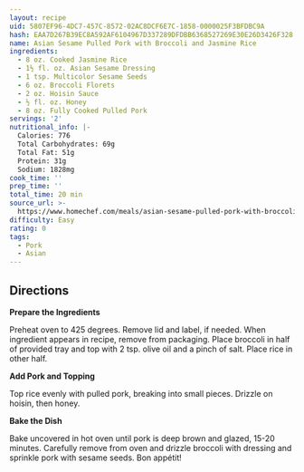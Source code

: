 ```yaml
---
layout: recipe
uid: 5807EF96-4DC7-457C-8572-02AC8DCF6E7C-1858-0000025F3BFDBC9A
hash: EAA7D267B39EC8A592AF6104967D337289DFDBB6368527269E30E26D3426F328
name: Asian Sesame Pulled Pork with Broccoli and Jasmine Rice
ingredients:
  - 8 oz. Cooked Jasmine Rice
  - 1½ fl. oz. Asian Sesame Dressing
  - 1 tsp. Multicolor Sesame Seeds
  - 6 oz. Broccoli Florets
  - 2 oz. Hoisin Sauce
  - ½ fl. oz. Honey
  - 8 oz. Fully Cooked Pulled Pork
servings: '2'
nutritional_info: |-
  Calories: 776
  Total Carbohydrates: 69g
  Total Fat: 51g
  Protein: 31g
  Sodium: 1828mg
cook_time: ''
prep_time: ''
total_time: 20 min
source_url: >-
  https://www.homechef.com/meals/asian-sesame-pulled-pork-with-broccoli-and-jasmine-rice
difficulty: Easy
rating: 0
tags:
  - Pork
  - Asian
---
```


## Directions

**Prepare the Ingredients**

Preheat oven to 425 degrees. Remove lid and label, if needed. When ingredient appears in recipe, remove from packaging. Place broccoli in half of provided tray and top with 2 tsp. olive oil and a pinch of salt. Place rice in other half.
 
**Add Pork and Topping**

Top rice evenly with pulled pork, breaking into small pieces. Drizzle on hoisin, then honey.
 
**Bake the Dish**

Bake uncovered in hot oven until pork is deep brown and glazed, 15-20 minutes. Carefully remove from oven and drizzle broccoli with dressing and sprinkle pork with sesame seeds. Bon appétit!
